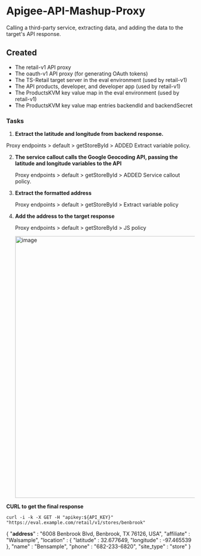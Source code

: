 # Apigee-API-Mashup-Proxy
Calling a third-party service, extracting data, and adding the data to the target's API response.

## Created
- The retail-v1 API proxy
- The oauth-v1 API proxy (for generating OAuth tokens)
- The TS-Retail target server in the eval environment (used by retail-v1)
- The API products, developer, and developer app (used by retail-v1)
- The ProductsKVM key value map in the eval environment (used by retail-v1)
- The ProductsKVM key value map entries backendId and backendSecret

### Tasks

1. **Extract the latitude and longitude from backend response.**

 Proxy endpoints > default > getStoreById > ADDED Extract variable policy.

2. **The service callout calls the Google Geocoding API, passing the latitude and longitude variables to the API**
   
    Proxy endpoints > default > getStoreById > ADDED Service callout policy.
   
3. **Extract the formatted address**

   Proxy endpoints > default > getStoreById > Extract variable policy

4. **Add the address to the target response**

    Proxy endpoints > default > getStoreById > JS policy

   <img width="776" height="700" alt="image" src="https://github.com/user-attachments/assets/d89a57ee-d89d-4951-ab58-54108d49a5a4" />

**CURL to get the final response**

`curl -i -k -X GET -H "apikey:${API_KEY}" "https://eval.example.com/retail/v1/stores/benbrook"`

{
   "**address**" : "6008 Benbrook Blvd, Benbrook, TX 76126, USA",
   "affiliate" : "Walsample",
   "location" : {
      "latitude" : 32.677649,
      "longitude" : -97.465539
   },
   "name" : "Bensample",
   "phone" : "682-233-6820",
   "site_type" : "store"
}

   
   
